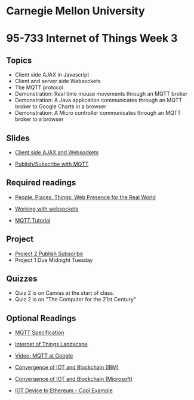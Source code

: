 # Carnegie Mellon University

# 95-733 Internet of Things Week 3

## Topics

+ Client side AJAX in Javascript
+ Client and server side Websockets
+ The MQTT protocol
+ Demonstration: Real time mouse movements through an MQTT broker
+ Demonstration: A Java application communicates through an MQTT broker to Google Charts in a browser
+ Demonstration: A Micro controller communicates through an MQTT broker to a browser


## Slides


+ [Client side AJAX and Websockets](https://www.andrew.cmu.edu/user/mm6/95-733/PowerPoint/03_AJAXJavascriptWebsocket.pdf)

+ [Publish/Subscribe with MQTT](https://www.andrew.cmu.edu/user/mm6/95-733/PowerPoint/03_MQTT.pdf)


## Required readings

+ [People, Places, Things: Web Presence for the Real World](http://www.hpl.hp.com/techreports/2001/HPL-2001-279.pdf)

+ [Working with websockets](http://www.byteslounge.com/tutorials/java-ee-html5-websockets-encoder-and-decoder-example)

+ [MQTT Tutorial](http://www.hivemq.com/mqtt-essentials/)


## Project
+ [Project 2 Publish Subscribe](../projects/project2/Project2.md)
+ Project 1 Due Midnight Tuesday

## Quizzes

+ Quiz 2 is on Canvas at the start of class.
+ Quiz 2 is on "The Computer for the 21st Century"

## Optional Readings

+ [MQTT Specification](http://public.dhe.ibm.com/software/dw/webservices/ws-mqtt/MQTT_V3.1_Protocol_Specific.pdf)

+ [Internet of Things Landscape](http://mattturck.com/wp-content/uploads/2016/03/Internet-of-Things-2016.png)

+ [Video: MQTT at Google](https://www.youtube.com/watch?v=7kcDL5BDe0s)

+ [Convergence of IOT and Blockchain (IBM)](https://www.ibm.com/internet-of-things/trending/blockchain)

+ [Convergence of IOT and Blockchain (Microsoft)](https://azure.microsoft.com/en-us/solutions/blockchain/)

+ [IOT Device to Ethereum - Cool Example](https://hackaday.com/2017/11/09/iot-with-the-ethereum-blockchain/)
